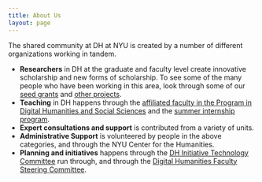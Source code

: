 ```yaml
---
title: About Us
layout: page
---
```


The shared community at DH at NYU is created by a number of different organizations working in tandem.



- **Researchers** in DH at the graduate and faculty level create innovative scholarship and new forms of scholarship. To see some of the many people who have been working in this area, look through some of our [seed grants](#TO-DO) and [other projects](#TO-DO).
- **Teaching** in DH happens through the [affiliated faculty in the Program in Digital Humanities and Social Sciences](#TO-DO) and the [summer internship program](#TO-DO).
- **Expert consultations and support** is contributed from a variety of units.
- **Administrative Support** is volunteered by people in the above categories, and through the NYU Center for the Humanities.
- **Planning and initiatives** happens through the [DH Initiative Technology Committee](#TO-DO) run through, and through the [Digital Humanities Faculty Steering Committee](exec-committee/).
